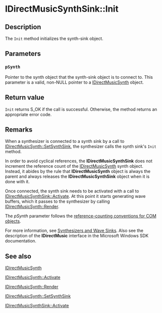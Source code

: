 # IDirectMusicSynthSink::Init

## Description

The `Init` method initializes the synth-sink object.

## Parameters

### `pSynth`

Pointer to the synth object that the synth-sink object is to connect to. This parameter is a valid, non-NULL pointer to a [IDirectMusicSynth](https://learn.microsoft.com/windows/desktop/api/dmusics/nn-dmusics-idirectmusicsynth) object.

## Return value

`Init` returns S_OK if the call is successful. Otherwise, the method returns an appropriate error code.

## Remarks

When a synthesizer is connected to a synth sink by a call to [IDirectMusicSynth::SetSynthSink](https://learn.microsoft.com/windows/desktop/api/dmusics/nf-dmusics-idirectmusicsynth-setsynthsink), the synthesizer calls the synth sink's `Init` method.

In order to avoid cyclical references, the **IDirectMusicSynthSink** does not increment the reference count of the [IDirectMusicSynth](https://learn.microsoft.com/windows/desktop/api/dmusics/nn-dmusics-idirectmusicsynth) synth object. Instead, it abides by the rule that **IDirectMusicSynth** object is always the parent and always releases the **IDirectMusicSynthSink** object when it is done with it.

Once connected, the synth sink needs to be activated with a call to [IDirectMusicSynthSink::Activate](https://learn.microsoft.com/windows/desktop/api/dmusics/nf-dmusics-idirectmusicsynthsink-activate). At this point it starts generating wave buffers, which it passes to the synthesizer by calling [IDirectMusicSynth::Render](https://learn.microsoft.com/windows/desktop/api/dmusics/nf-dmusics-idirectmusicsynth-render).

The *pSynth* parameter follows the [reference-counting conventions for COM objects](https://learn.microsoft.com/windows-hardware/drivers/audio/reference-counting-conventions-for-com-objects).

For more information, see [Synthesizers and Wave Sinks](https://learn.microsoft.com/windows-hardware/drivers/audio/synthesizers-and-wave-sinks). Also see the description of the **IDirectMusic** interface in the Microsoft Windows SDK documentation.

## See also

[IDirectMusicSynth](https://learn.microsoft.com/windows/desktop/api/dmusics/nn-dmusics-idirectmusicsynth)

[IDirectMusicSynth::Activate](https://learn.microsoft.com/windows/desktop/api/dmusics/nf-dmusics-idirectmusicsynth-activate)

[IDirectMusicSynth::Render](https://learn.microsoft.com/windows/desktop/api/dmusics/nf-dmusics-idirectmusicsynth-render)

[IDirectMusicSynth::SetSynthSink](https://learn.microsoft.com/windows/desktop/api/dmusics/nf-dmusics-idirectmusicsynth-setsynthsink)

[IDirectMusicSynthSink::Activate](https://learn.microsoft.com/windows/desktop/api/dmusics/nf-dmusics-idirectmusicsynthsink-activate)